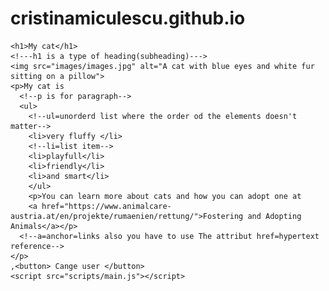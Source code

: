# cristinamiculescu.github.io
<!DOCTYPE html>
<html>
  <!---The html is the element that wraps all your content on the entire page also called root element--->
  <head>
    <meta charset="utf-8">
    <!---teh meta charset lets you use nearly all characters in every language--->
    <title>My test page</title>
    <link href="styles/style.css" rel="stylesheet">
    <link rel="preconnect" href="https://fonts.googleapis.com">
    <link rel="preconnect" href="https://fonts.gstatic.com" crossorigin>
    <link href="https://fonts.googleapis.com/css2?family=Castoro:ital@1&display=swap" rel="stylesheet">
  </head>
     <!---The head element is a container for all the things you want to put on your HTLM page but ISN'T
     what you necesserly show your page viewers--->
  <body>
    <!---body=all the content you want toschow your users--->
    
    <h1>My cat</h1>
    <!---h1 is a type of heading(subheading)--->
    <img src="images/images.jpg" alt="A cat with blue eyes and white fur sitting on a pillow">
    <p>My cat is
      <!--p is for paragraph--> 
      <ul>
        <!--ul=unorderd list where the order od the elements doesn't matter-->
        <li>very fluffy </li>
        <!--li=list item-->
        <li>playfull</li>
        <li>friendly</li>
        <li>and smart</li>
        </ul>
        <p>You can learn more about cats and how you can adopt one at 
        <a href="https://www.animalcare-austria.at/en/projekte/rumaenien/rettung/">Fostering and Adopting Animals</a></p>
      <!--a=anchor=links also you have to use The attribut href=hypertext reference-->
    </p>
    ,<button> Cange user </button>
    <script src="scripts/main.js"></script>
  </body>
</html> 
